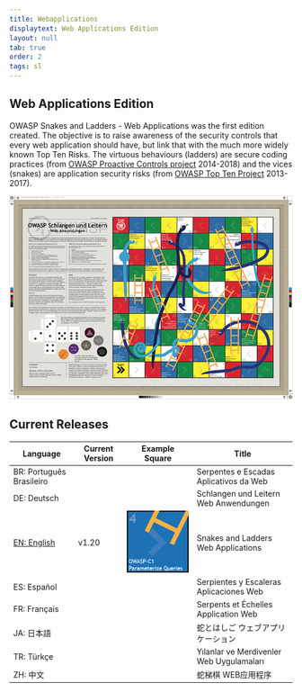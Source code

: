```yaml
---
title: Webapplications
displaytext: Web Applications Edition
layout: null
tab: true
order: 2
tags: sl
---
```


## Web Applications Edition

OWASP Snakes and Ladders - Web Applications
was the first edition created. The objective is to raise awareness
of the security controls that every web application should have, but
link that with the much more widely known Top Ten Risks. The virtuous
behaviours (ladders) are secure coding practices (from [OWASP Proactive
Controls project](/www-project-proactive-controls) 2014-2018) and
the vices (snakes) are application security risks (from [OWASP Top Ten
Project](/www-project-top-ten) 2013-2017).

![Overview image of the DE version of OWASP Snakes and Ladders](assets/images/Osn-poster-web-de.jpg)

## Current Releases

Language | Current Version | Example Square | Title
------------ | ------ | ------------- | ------------- 
BR: Português Brasileiro | | | Serpentes e Escadas Aplicativos da Web
DE: Deutsch | | | Schlangen und Leitern Web Anwendungen
[EN: English](https://github.com/OWASP/www-project-snakes-and-ladders/tree/master/assets/files/EN) | v1.20 | ![](assets/images/Osn-webapp-EN.png) | Snakes and Ladders Web Applications
ES: Español | | | Serpientes y Escaleras Aplicaciones Web
FR: Français | | | Serpents et Échelles Application Web
JA: 日本語 | | | 蛇とはしご ウェブアプリケーション
TR: Türkçe | | | Yılanlar ve Merdivenler Web Uygulamaları
ZH: 中文 | | | 蛇梯棋 WEB应用程序
